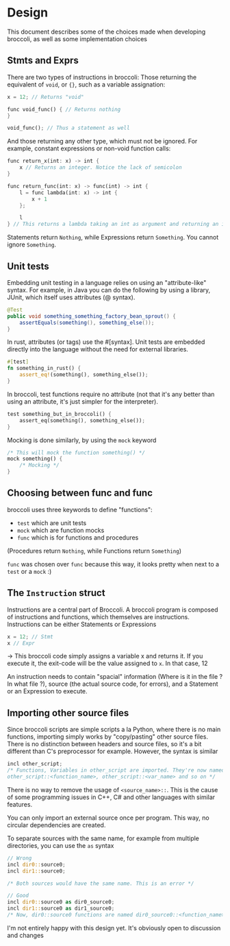 # Design

This document describes some of the choices made when developing broccoli, as well as some implementation choices

## Stmts and Exprs

There are two types of instructions in broccoli: Those returning the equivalent of `void`,
or `{}`, such as a variable assignation:

```rust
x = 12; // Returns "void"

func void_func() { // Returns nothing
}

void_func(); // Thus a statement as well
```

And those returning any other type, which must not be ignored. For example, constant
expressions or non-void function calls:

```rust
func return_x(int: x) -> int {
    x // Returns an integer. Notice the lack of semicolon
}

func return_func(int: x) -> func(int) -> int {
    l = func lambda(int: x) -> int {
        x + 1
    };

    l
} // This returns a lambda taking an int as argument and returning an int
```

Statements return `Nothing`, while Expressions return `Something`. You cannot ignore
`Something`.

## Unit tests

Embedding unit testing in a language relies on using an "attribute-like" syntax. For
example, in Java you can do the following by using a library, JUnit, which itself uses
attributes (@ syntax).

```java
@Test
public void something_something_factory_bean_sprout() {
    assertEquals(something(), something_else());
}
```

In rust, attributes (or tags) use the #[syntax]. Unit tests are embedded directly into
the language without the need for external libraries.

```rust
#[test]
fn something_in_rust() {
    assert_eq!(something(), something_else());
}
```

In broccoli, test functions require no attribute (not that it's any better than using
an attribute, it's just simpler for the interpreter).

```rust
test something_but_in_broccoli() {
    assert_eq(something(), something_else());
}
```

Mocking is done similarly, by using the `mock` keyword

```rust
/* This will mock the function something() */
mock something() {
    /* Mocking */
}
```

## Choosing between func and func

broccoli uses three keywords to define "functions":
* `test` which are unit tests
* `mock` which are function mocks
* `func` which is for functions and procedures

(Procedures return `Nothing`, while Functions return `Something`)

`func` was chosen over `func` because this way, it looks pretty when next to a `test` or
a `mock` :)

## The `Instruction` struct

Instructions are a central part of Broccoli. A broccoli program is composed of
instructions and functions, which themselves are instructions.
Instructions can be either Statements or Expressions

```rust
x = 12; // Stmt
x // Expr
```
-> This broccoli code simply assigns a variable x and returns it. If you execute it, the
exit-code will be the value assigned to `x`. In that case, 12

An instruction needs to contain "spacial" information (Where is it in the file ? In what
file ?), source (the actual source code, for errors), and a Statement or an Expression
to execute.

## Importing other source files

Since broccoli scripts are simple scripts a la Python, where there is no main functions,
importing simply works by "copy/pasting" other source files. There is no distinction
between headers and source files, so it's a bit different than C's preprocessor for
example. However, the syntax is similar

```rust
incl other_script;
/* Functions, Variables in other_script are imported. They're now named
other_script::<function_name>, other_script::<var_name> and so on */
```

There is no way to remove the usage of `<source_name>::`. This is the cause of some
programming issues in C++, C# and other languages with similar features.

You can only import an external source once per program. This way, no circular
dependencies are created.

To separate sources with the same name, for example from multiple directories, you
can use the `as` syntax

```rust
// Wrong
incl dir0::source0;
incl dir1::source0;

/* Both sources would have the same name. This is an error */

// Good
incl dir0::source0 as dir0_source0;
incl dir1::source0 as dir1_source0;
/* Now, dir0::source0 functions are named dir0_source0::<function_name> and so on */
```

I'm not entirely happy with this design yet. It's obviously open to discussion and changes
